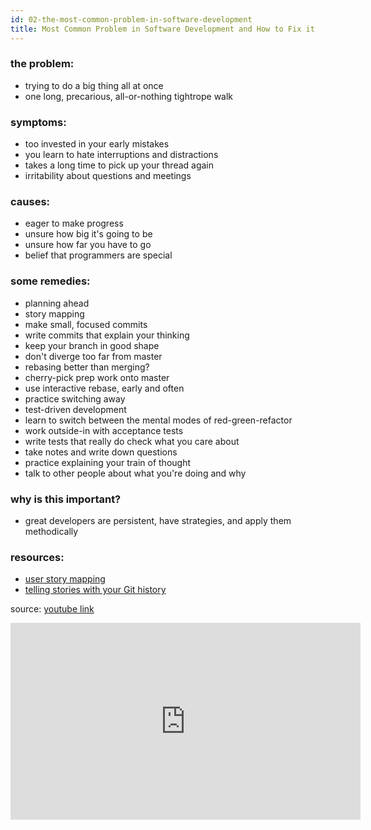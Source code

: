 ```yaml
---
id: 02-the-most-common-problem-in-software-development
title: Most Common Problem in Software Development and How to Fix it
---
```


### the problem:
- trying to do a big thing all at once
- one long, precarious, all-or-nothing tightrope walk

### symptoms:
- too invested in your early mistakes
- you learn to hate interruptions and distractions
- takes a long time to pick up your thread again
- irritability about questions and meetings

### causes:
- eager to make progress
- unsure how big it's going to be
- unsure how far you have to go
- belief that programmers are special

### some remedies:
- planning ahead
- story mapping
- make small, focused commits
- write commits that explain your thinking
- keep your branch in good shape
- don't diverge too far from master
- rebasing better than merging?
- cherry-pick prep work onto master
- use interactive rebase, early and often
- practice switching away
- test-driven development
- learn to switch between the mental modes of red-green-refactor
- work outside-in with acceptance tests
- write tests that really do check what you care about
- take notes and write down questions
- practice explaining your train of thought
- talk to other people about what you're doing and why

### why is this important?
- great developers are persistent, have strategies, and apply them methodically

### resources:
- [user story mapping](jpattonassociates.com/user-story-mapping)
- [telling stories with your Git history](about.futurelearn.com/blog/telling-stories-with-your-git-history)

source: [youtube link](https://youtu.be/i08A2uTDoa8)

<iframe width="560" height="315" src="https://www.youtube.com/embed/i08A2uTDoa8" title="YouTube video player" frameborder="0" allow="accelerometer; autoplay; clipboard-write; encrypted-media; gyroscope; picture-in-picture" allowfullscreen></iframe>
